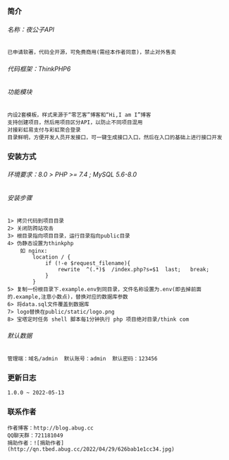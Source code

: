 ### 简介
###### 名称：夜公子API
    已申请软著，代码全开源，可免费商用(需经本作者同意)，禁止对外售卖
###### 代码框架：ThinkPHP6
###### 功能模块
    内设2套模板，样式来源于“零艺客”博客和“Hi,I am I”博客
    支持创建项目，然后用项目区分API，以防止不同项目混用
    对接彩虹易支付与彩虹聚合登录
    目录鲜明，方便开发人员开发接口，可一键生成接口入口，然后在入口的基础上进行接口开发
### 安装方式
###### 环境要求：8.0 > PHP >= 7.4 ; MySQL 5.6-8.0
###### 安装步骤 
    1> 拷贝代码到项目目录
    2> 关闭防跨站攻击
    3> 根目录指向项目目录，运行目录指向public目录
    4> 伪静态设置为thinkphp
        如 nginx:
            location / {
                if (!-e $request_filename){
                    rewrite  ^(.*)$  /index.php?s=$1  last;   break;
                }
            }
    5> 复制一份根目录下.example.env到同目录，文件名称设置为.env(即去掉前面的.example,注意小数点)，替换对应的数据库参数
    6> 将data.sql文件覆盖到数据库
    7> logo替换在public/static/logo.png
    8> 宝塔定时任务 shell 脚本每1分钟执行 php 项目绝对目录/think com
###### 默认数据
    管理端：域名/admin  默认账号：admin  默认密码：123456
### 更新日志
    1.0.0 ~ 2022-05-13
### 联系作者
    作者博客：http://blog.abug.cc
    QQ聊天群：721181049
    捐助作者：![捐助作者](http://qn.tbed.abug.cc/2022/04/29/626bab1e1cc34.jpg)